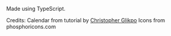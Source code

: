 Made using TypeScript.

Credits:
Calendar from tutorial by [Christopher Glikpo](https://dev.to/wizdomtek/creating-a-dynamic-calendar-using-html-css-and-javascript-29m)
Icons from phosphoricons.com